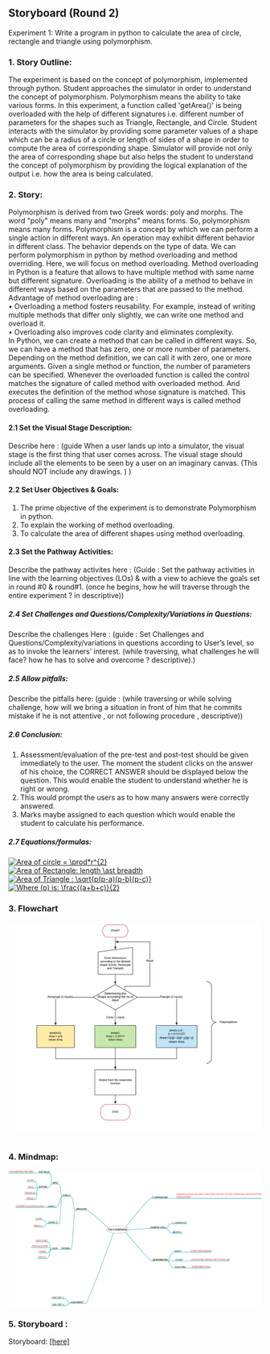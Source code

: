 ## Storyboard (Round 2)


Experiment 1: Write a program in python to calculate the area of circle, rectangle and triangle using polymorphism.

### 1. Story Outline:

The experiment is based on the concept of polymorphism, implemented through python. Student approaches the simulator in order to understand the concept of polymorphism. Polymorphism means the ability to take various forms. In this experiment, a function called 'getArea()' is being overloaded with the help of different signatures i.e. different number of parameters for the shapes such as Triangle, Rectangle, and Circle. Student interacts with the simulator by providing some parameter values of a shape which can be a radius of a circle or length of sides of a shape in order to compute the area of corresponding shape. Simulator will provide not only the area of corresponding shape but also helps the student to understand the concept of polymorphism by providing the logical explanation of the output  i.e. how the area is being calculated.

### 2. Story:

Polymorphism is derived from two Greek words: poly and morphs. The word "poly" means many and "morphs" means forms. So, polymorphism means many forms. Polymorphism is a concept by which we can perform a single action in different ways. An operation may exhibit different behavior in different class. The behavior depends on the type of data. We can perform polymorphism in python by method overloading and method overriding. Here, we will focus on method overloading. Method overloading in Python is a feature that allows to have multiple method with same name but different signature. Overloading is the ability of a method to behave in different ways based on the parameters that are passed to the method.<br>
Advantage of method overloading are :<br>
•	Overloading a method fosters reusability. For example, instead of writing multiple methods that differ only slightly, we can write one method and overload it.<br>
•	Overloading also improves code clarity and eliminates complexity.<br>
In Python, we can create a method that can be called in different ways. So, we can have a method that has zero, one or more number of parameters. Depending on the method definition, we can call it with zero, one or more arguments. Given a single method or function, the number of parameters can be specified. Whenever the overloaded function is called the control matches the signature of called method with overloaded method. And executes the definition of the method whose signature is matched. This process of calling the same method in different ways is called method overloading.


#### 2.1 Set the Visual Stage Description:
Describe here : (guide When a user lands up into a simulator, the visual stage is the first thing that user comes across. The visual stage should include all the elements to be seen by a user on an imaginary canvas.  (This should NOT include any drawings. ) )

#### 2.2 Set User Objectives & Goals:
1. The prime objective of the experiment is to demonstrate Polymorphism in python. <br>
2. To explain the working of method overloading. <br>
3. To calculate the area of different shapes using method overloading. <br>

#### 2.3 Set the Pathway Activities:

Describe the pathway activites here : (Guide : Set the pathway activities in line with the learning objectives (LOs)  & with a view to achieve the goals set in round #0 & round#1.  (once he begins, how he will traverse through the entire experiment ? in descriptive))

##### 2.4 Set Challenges and Questions/Complexity/Variations in Questions:

Describe the challenges Here : (guide : Set Challenges and Questions/Complexity/variations in questions according to User’s level, so as to invoke the learners’ interest.  (while traversing, what challenges he will face? how he has to solve and overcome ? descriptive).)

##### 2.5 Allow pitfalls:
Describe the pitfalls here: (guide : (while traversing or while solving challenge, how will we bring a situation in front of him that he commits mistake if he is not attentive , or not following procedure , descriptive))

##### 2.6 Conclusion:
1. Assessment/evaluation of the pre-test and post-test should be given immediately to the user. The moment the student clicks on the answer of his choice, the CORRECT ANSWER should be displayed below the question. This would enable the student to understand whether he is right or wrong.
2. This would prompt the users as to how many answers were correctly answered.
3. Marks maybe assigned to each question which would enable the student to calculate his performance.

##### 2.7 Equations/formulas: 
<a href="https://www.codecogs.com/eqnedit.php?latex=\bg_white&space;Area&space;of&space;circle&space;=&space;\prod*r^{2}" target="_blank"><img src="https://latex.codecogs.com/gif.latex?\bg_white&space;Area&space;of&space;circle&space;=&space;\prod*r^{2}" title="Area of circle = \prod*r^{2}" /></a>
<br>
<a href="https://www.codecogs.com/eqnedit.php?latex=Area&space;of&space;Rectangle:&space;length&space;\ast&space;breadth" target="_blank"><img src="https://latex.codecogs.com/gif.latex?Area&space;of&space;Rectangle:&space;length&space;\ast&space;breadth" title="Area of Rectangle: length \ast breadth" /></a>
<br>
<a href="https://www.codecogs.com/eqnedit.php?latex=Area&space;of&space;Triangle&space;:&space;\sqrt{p(p-a)(p-b)(p-c)}" target="_blank"><img src="https://latex.codecogs.com/gif.latex?Area&space;of&space;Triangle&space;:&space;\sqrt{p(p-a)(p-b)(p-c)}" title="Area of Triangle : \sqrt{p(p-a)(p-b)(p-c)}" /></a>
<br>
<a href="https://www.codecogs.com/eqnedit.php?latex=Where&space;(p)&space;is:&space;\frac{(a&plus;b&plus;c)}{2}" target="_blank"><img src="https://latex.codecogs.com/gif.latex?Where&space;(p)&space;is:&space;\frac{(a&plus;b&plus;c)}{2}" title="Where (p) is: \frac{(a+b+c)}{2}" /></a>

### 3. Flowchart 
<img src="flowchart/Flowchart.png"/><br>
<br>

### 4. Mindmap:
<img src="mindmap/mindmap.png"/>
 <br>

### 5. Storyboard :
Storyboard: <a href="Storyboard/carwiper.gif"> [here]</a>

